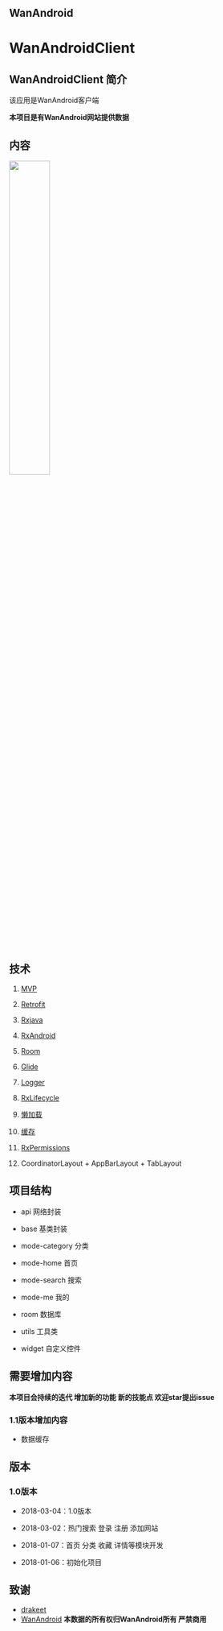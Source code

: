 ## WanAndroid
# WanAndroidClient

## WanAndroidClient 简介

该应用是WanAndroid客户端

**本项目是有WanAndroid网站提供数据**


## 内容

<img src="https://ws4.sinaimg.cn/large/006tNc79ly1fp0uuwk4j7g30c809676g.gif" width="40%" alt=""/>

## 技术

1. [MVP](https://github.com/googlesamples/android-architecture/tree/todo-mvp-rxjava/)

2. [Retrofit](https://github.com/square/retrofit)

3. [Rxjava](https://github.com/ReactiveX/RxJava)

3. [RxAndroid](https://github.com/ReactiveX/RxAndroid)

4. [Room](https://developer.android.com/topic/libraries/architecture/room.html) 

5. [Glide](https://github.com/bumptech/glide)

6. [Logger](https://github.com/orhanobut/logger)

7. [RxLifecycle](https://github.com/trello/RxLifecycle)

7. [懒加载](https://github.com/dangxy/Readhub/blob/master/app/src/main/java/com/dangxy/readhub/base/BaseLazyFragment.java)

8. [缓存](https://developer.android.com/topic/libraries/architecture/room.html) 

9. [RxPermissions](https://github.com/tbruyelle/RxPermissions)

10. CoordinatorLayout + AppBarLayout + TabLayout

## 项目结构

- api             网络封装

- base            基类封装

- mode-category   分类
 
- mode-home       首页

- mode-search     搜索
 
- mode-me         我的

- room            数据库
 
- utils           工具类

- widget          自定义控件

## 需要增加内容

**本项目会持续的迭代 增加新的功能 新的技能点 欢迎star提出issue**
	
###  1.1版本增加内容
 
 - 数据缓存
 
## 版本

### 1.0版本
- 2018-03-04：1.0版本  

- 2018-03-02：热门搜索  登录 注册 添加网站 

- 2018-01-07：首页 分类 收藏 详情等模块开发

- 2018-01-06：初始化项目

## 致谢

 -  [drakeet](https://github.com/drakeet)
 -  [WanAndroid](https://wanandroid.com/) 
 **本数据的所有权归WanAndroid所有 严禁商用**



